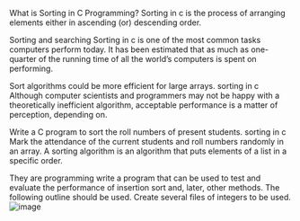  What is Sorting in C Programming?
Sorting in c is the process of arranging elements either in ascending (or) descending order.

Sorting and searching Sorting in c is one of the most common tasks computers perform today. It has been estimated that as much as one-quarter of the running time of all the world’s computers is spent on performing.

Sort algorithms could be more efficient for large arrays. sorting in c Although computer scientists and programmers may not be happy with a theoretically inefficient algorithm, acceptable performance is a matter of perception, depending on.

Write a C program to sort the roll numbers of present students. sorting in c Mark the attendance of the current students and roll numbers randomly in an array. A sorting algorithm is an algorithm that puts elements of a list in a specific order.

They are programming write a program that can be used to test and evaluate the performance of insertion sort and, later, other methods. The following outline should be used. Create several files of integers to be used.
![image](https://user-images.githubusercontent.com/125429673/234376139-d053b490-51ae-40ff-8ac7-59c67ddaf705.png)
